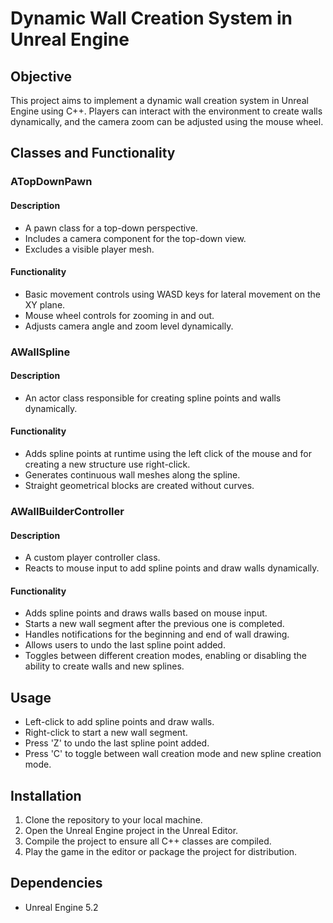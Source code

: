 # Dynamic Wall Creation System in Unreal Engine

## Objective

This project aims to implement a dynamic wall creation system in Unreal Engine using C++. Players can interact with the environment to create walls dynamically, and the camera zoom can be adjusted using the mouse wheel.

## Classes and Functionality

### ATopDownPawn

#### Description

- A pawn class for a top-down perspective.
- Includes a camera component for the top-down view.
- Excludes a visible player mesh.

#### Functionality

- Basic movement controls using WASD keys for lateral movement on the XY plane.
- Mouse wheel controls for zooming in and out.
- Adjusts camera angle and zoom level dynamically.

### AWallSpline

#### Description

- An actor class responsible for creating spline points and walls dynamically.

#### Functionality

- Adds spline points at runtime using the left click of the mouse and for creating a new structure use right-click.
- Generates continuous wall meshes along the spline.
- Straight geometrical blocks are created without curves.

### AWallBuilderController

#### Description

- A custom player controller class.
- Reacts to mouse input to add spline points and draw walls dynamically.

#### Functionality

- Adds spline points and draws walls based on mouse input.
- Starts a new wall segment after the previous one is completed.
- Handles notifications for the beginning and end of wall drawing.
- Allows users to undo the last spline point added.
- Toggles between different creation modes, enabling or disabling the ability to create walls and new splines.

## Usage

- Left-click to add spline points and draw walls.
- Right-click to start a new wall segment.
- Press 'Z' to undo the last spline point added.
- Press 'C' to toggle between wall creation mode and new spline creation mode.

## Installation

1. Clone the repository to your local machine.
2. Open the Unreal Engine project in the Unreal Editor.
3. Compile the project to ensure all C++ classes are compiled.
4. Play the game in the editor or package the project for distribution.

## Dependencies

- Unreal Engine 5.2
